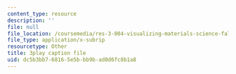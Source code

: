 ```yaml
---
content_type: resource
description: ''
file: null
file_location: /coursemedia/res-3-004-visualizing-materials-science-fall-2017/dc5b3bb768165e5bbb9bad0d6fc8b1a8_1Ed3U4rmyXU.vtt
file_type: application/x-subrip
resourcetype: Other
title: 3play caption file
uid: dc5b3bb7-6816-5e5b-bb9b-ad0d6fc8b1a8
---
```

